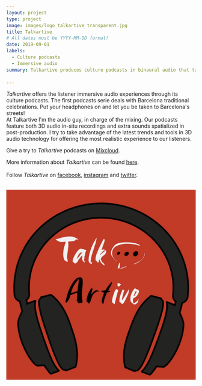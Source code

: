 ```yaml
---
layout: project
type: project
image: images/logo_talkartive_transparent.jpg
title: Talkartive
# All dates must be YYYY-MM-DD format!
date: 2019-09-01
labels:
  - Culture podcasts
  - Immersive audio
summary: Talkartive produces culture podcasts in binaural audio that take the listener to an immersive walkthrough.

---
```


*Talkartive* offers the listener immersive audio experiences through its culture podcasts. The first podcasts serie deals with Barcelona traditional celebrations. Put your headphones on and let you be taken to Barcelona's streets!
<br />
At Talkartive I'm the audio guy, in charge of the mixing. Our podcasts feature both 3D audio in-situ recordings and extra sounds spatialized in post-production. I try to take advantage of the latest trends and tools in 3D audio technology for offering the most realistic experience to our listeners.

Give a try to *Talkartive* podcasts on [Mixcloud](https://www.mixcloud.com/TALKARTIVE/).

More information about *Talkartive* can be found [here](http://talkartive.com/).<br /><br />
Follow *Talkartive* on [facebook](https://www.facebook.com/Talkrtive/), [instagram](https://www.instagram.com/talkrtive_/) and [twitter](https://twitter.com/talkrtive_).

<br />
<div class="ui grid">
  <div class="ui medium centered images">
    <img class="ui image" src="/images/logo_podcast_talkartive.jpg">
  </div>
</div>
<br />
